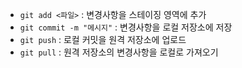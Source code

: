 - `git add <파일>` : 변경사항을 스테이징 영역에 추가
- `git commit -m "메시지"` : 변경사항을 로컬 저장소에 저장
- `git push` : 로컬 커밋을 원격 저장소에 업로드
- `git pull` : 원격 저장소의 변경사항을 로컬로 가져오기